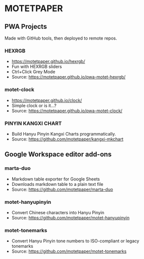 # MOTETPAPER

## PWA Projects
Made with GitHub tools, then deployed to remote repos.

### HEXRGB
  * https://motetpaper.github.io/hexrgb/ 
  * Fun with HEXRGB sliders
  * Ctrl+Click Grey Mode
  * Source: https://motetpaper.github.io/pwa-motet-hexrgb/
  
### motet-clock
  * https://motetpaper.github.io/clock/ 
  * Simple clock or is it...?
  * Source: https://motetpaper.github.io/pwa-motet-clock/

### PINYIN KANGXI CHART
  + Build Hanyu Pinyin Kangxi Charts programmatically.
  + Source: https://github.com/motetpaper/kangxi-mkchart

## Google Workspace editor add-ons

### marta-duo
  * Markdown table exporter for Google Sheets
  * Downloads markdown table to a plain text file
  * Source: https://github.com/motetpaper/marta-duo
  
### motet-hanyupinyin
  * Convert Chinese characters into Hanyu Pinyin 
  * Source: https://github.com/motetpaper/motet-hanyupinyin

### motet-tonemarks
  + Convert Hanyu Pinyin tone numbers to ISO-compliant or legacy tonemarks
  + Source: https://github.com/motetpaper/motet-tonemarks


<!--
**motetpaper/motetpaper** is a ✨ _special_ ✨ repository because its `README.md` (this file) appears on your GitHub profile.

Here are some ideas to get you started:

- 🔭 I’m currently working on ...
- 🌱 I’m currently learning ...
- 👯 I’m looking to collaborate on ...
- 🤔 I’m looking for help with ...
- 💬 Ask me about ...
- 📫 How to reach me: ...
- 😄 Pronouns: ...
- ⚡ Fun fact: ...
-->
